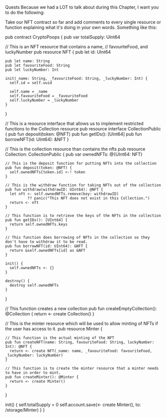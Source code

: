 Quests
Because we had a LOT to talk about during this Chapter, I want you to do the following:

Take our NFT contract so far and add comments to every single resource or function explaining what it's doing in your own words. Something like this:

pub contract CryptoPoops {
  pub var totalSupply: UInt64

  // This is an NFT resource that contains a name,
  // favouriteFood, and luckyNumber
  pub resource NFT {
    pub let id: UInt64

    pub let name: String
    pub let favouriteFood: String
    pub let luckyNumber: Int

    init(_name: String, _favouriteFood: String, _luckyNumber: Int) {
      self.id = self.uuid

      self.name = _name
      self.favouriteFood = _favouriteFood
      self.luckyNumber = _luckyNumber
    }
  }

  // This is a resource interface that allows us to implement restricted functions to the Collection resource
  pub resource interface CollectionPublic {
    pub fun deposit(token: @NFT)
    pub fun getIDs(): [UInt64]
    pub fun borrowNFT(id: UInt64): &NFT
  }
  
  // This is the collection resource than contains the nfts
  pub resource Collection: CollectionPublic {
    pub var ownedNFTs: @{UInt64: NFT}
    
    // This is the deposit function for putting NFTs into the collection
    pub fun deposit(token: @NFT) {
      self.ownedNFTs[token.id] <-! token
    }
    
    // This is the withdraw function for taking NFTs out of the collection
    pub fun withdraw(withdrawID: UInt64): @NFT {
      let nft <- self.ownedNFTs.remove(key: withdrawID) 
              ?? panic("This NFT does not exist in this Collection.")
      return <- nft
    }

    // This function is to retrieve the keys of the NFTs in the collection
    pub fun getIDs(): [UInt64] {
      return self.ownedNFTs.keys
    }

    // This function does borrowing of NFTs in the collection so they don't have to withdraw it to be read.
    pub fun borrowNFT(id: UInt64): &NFT {
      return &self.ownedNFTs[id] as &NFT
    }

    init() {
      self.ownedNFTs <- {}
    }

    destroy() {
      destroy self.ownedNFTs
    }
  }
  
  // This function creates a new collection
  pub fun createEmptyCollection(): @Collection {
    return <- create Collection()
  }

  // This is the minter resource which will be used to allow minting of NFTs if the user has access to it.
  pub resource Minter {
    
    // This function is the actual minting of the NFT
    pub fun createNFT(name: String, favouriteFood: String, luckyNumber: Int): @NFT {
      return <- create NFT(_name: name, _favouriteFood: favouriteFood, _luckyNumber: luckyNumber)
    }
    
    // This function is to create the minter resource that a minter needs to have in order to mint.
    pub fun createMinter(): @Minter {
      return <- create Minter()
    }

  }

  init() {
    self.totalSupply = 0
    self.account.save(<- create Minter(), to: /storage/Minter)
  }
}
